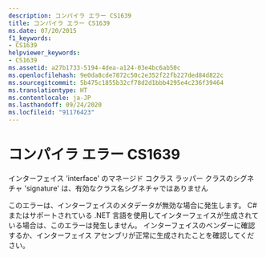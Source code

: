 ```yaml
---
description: コンパイラ エラー CS1639
title: コンパイラ エラー CS1639
ms.date: 07/20/2015
f1_keywords:
- CS1639
helpviewer_keywords:
- CS1639
ms.assetid: a27b1733-5194-4dea-a124-03e4bc6ab50c
ms.openlocfilehash: 9e0da8cde7872c50c2e352f22fb227ded84d822c
ms.sourcegitcommit: 5b475c1855b32cf78d2d1bbb4295e4c236f39464
ms.translationtype: HT
ms.contentlocale: ja-JP
ms.lasthandoff: 09/24/2020
ms.locfileid: "91176423"
---
```

# <a name="compiler-error-cs1639"></a>コンパイラ エラー CS1639

インターフェイス 'interface' のマネージド コクラス ラッパー クラスのシグネチャ 'signature' は、有効なクラス名シグネチャではありません  
  
 このエラーは、インターフェイスのメタデータが無効な場合に発生します。 C# またはサポートされている .NET 言語を使用してインターフェイスが生成されている場合は、このエラーは発生しません。 インターフェイスのベンダーに確認するか、インターフェイス アセンブリが正常に生成されたことを確認してください。
